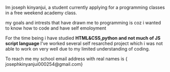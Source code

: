 Im joseph kinyanjui, a student currently applying for a programming classes in a free weekend academy class.
<!-->
my goals and intrests that have drawn me to programming is coz i wanted to know how to code and have self emoloyment
<!-->

For the time being  i have studied <b>HTML&CSS,python and not much of JS script language </b>
I've worked several self resarched project which i was not able to work on very well due to my limited understanding of coding.
<!-->
To reach me my school email address with real names is { josephkinyanjui000254@gmail.com}






